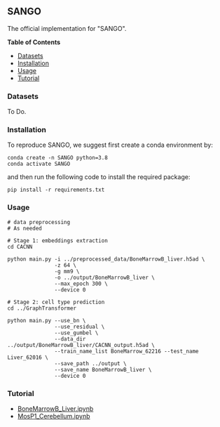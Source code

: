 ## SANGO

The official implementation for "SANGO".

**Table of Contents**

* [Datasets](#Datasets)
* [Installation](#Installation)
* [Usage](#Usage)
* [Tutorial](#Tutorial)

### Datasets

To Do.

### Installation

To reproduce SANGO, we suggest first create a conda environment by:

~~~shell
conda create -n SANGO python=3.8
conda activate SANGO
~~~

and then run the following code to install the required package:

~~~shell
pip install -r requirements.txt
~~~

### Usage

~~~shell
# data preprocessing
# As needed

# Stage 1: embeddings extraction
cd CACNN

python main.py -i ../preprocessed_data/BoneMarrowB_liver.h5ad \
               -z 64 \
               -g mm9 \
               -o ../output/BoneMarrowB_liver \
               --max_epoch 300 \
               --device 0

# Stage 2: cell type prediction
cd ../GraphTransformer

python main.py --use_bn \
               --use_residual \
               --use_gumbel \
               --data_dir ../output/BoneMarrowB_liver/CACNN_output.h5ad \
               --train_name_list BoneMarrow_62216 --test_name Liver_62016 \
               --save_path ../output \
               --save_name BoneMarrowB_liver \
               --device 0
~~~

### Tutorial

* [BoneMarrowB_Liver.ipynb](BoneMarrowB_Liver.ipynb)
* [MosP1_Cerebellum.ipynb](MosP1_Cerebellum.ipynb)

